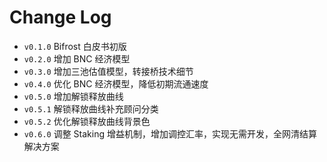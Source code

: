 # Change Log
- `v0.1.0` Bifrost 白皮书初版
- `v0.2.0` 增加 BNC 经济模型
- `v0.3.0` 增加三池估值模型，转接桥技术细节
- `v0.4.0` 优化 BNC 经济模型，降低初期流通速度
- `v0.5.0` 增加解锁释放曲线
- `v0.5.1` 解锁释放曲线补充顾问分类
- `v0.5.2` 优化解锁释放曲线背景色
- `v0.6.0` 调整 Staking 增益机制，增加调控汇率，实现无需开发，全网清结算解决方案